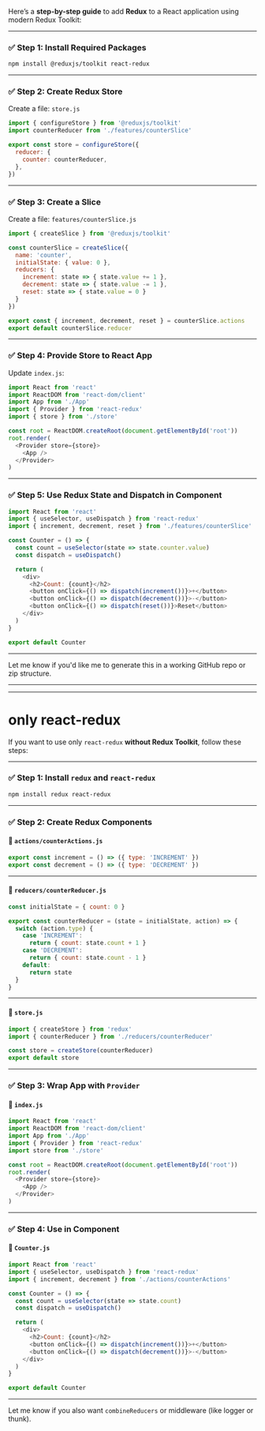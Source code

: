 Here’s a **step-by-step guide** to add **Redux** to a React application using modern Redux Toolkit:

---

### ✅ **Step 1: Install Required Packages**

```bash
npm install @reduxjs/toolkit react-redux
```

---

### ✅ **Step 2: Create Redux Store**

Create a file: `store.js`

```js
import { configureStore } from '@reduxjs/toolkit'
import counterReducer from './features/counterSlice'

export const store = configureStore({
  reducer: {
    counter: counterReducer,
  },
})
```

---

### ✅ **Step 3: Create a Slice**

Create a file: `features/counterSlice.js`

```js
import { createSlice } from '@reduxjs/toolkit'

const counterSlice = createSlice({
  name: 'counter',
  initialState: { value: 0 },
  reducers: {
    increment: state => { state.value += 1 },
    decrement: state => { state.value -= 1 },
    reset: state => { state.value = 0 }
  }
})

export const { increment, decrement, reset } = counterSlice.actions
export default counterSlice.reducer
```

---

### ✅ **Step 4: Provide Store to React App**

Update `index.js`:

```js
import React from 'react'
import ReactDOM from 'react-dom/client'
import App from './App'
import { Provider } from 'react-redux'
import { store } from './store'

const root = ReactDOM.createRoot(document.getElementById('root'))
root.render(
  <Provider store={store}>
    <App />
  </Provider>
)
```

---

### ✅ **Step 5: Use Redux State and Dispatch in Component**

```js
import React from 'react'
import { useSelector, useDispatch } from 'react-redux'
import { increment, decrement, reset } from './features/counterSlice'

const Counter = () => {
  const count = useSelector(state => state.counter.value)
  const dispatch = useDispatch()

  return (
    <div>
      <h2>Count: {count}</h2>
      <button onClick={() => dispatch(increment())}>+</button>
      <button onClick={() => dispatch(decrement())}>-</button>
      <button onClick={() => dispatch(reset())}>Reset</button>
    </div>
  )
}

export default Counter
```

---

Let me know if you'd like me to generate this in a working GitHub repo or zip structure.


---
---

# only react-redux

If you want to use only `react-redux` **without Redux Toolkit**, follow these steps:

---

### ✅ Step 1: Install `redux` and `react-redux`

```bash
npm install redux react-redux
```

---

### ✅ Step 2: Create Redux Components

#### 📁 `actions/counterActions.js`

```js
export const increment = () => ({ type: 'INCREMENT' })
export const decrement = () => ({ type: 'DECREMENT' })
```

---

#### 📁 `reducers/counterReducer.js`

```js
const initialState = { count: 0 }

export const counterReducer = (state = initialState, action) => {
  switch (action.type) {
    case 'INCREMENT':
      return { count: state.count + 1 }
    case 'DECREMENT':
      return { count: state.count - 1 }
    default:
      return state
  }
}
```

---

#### 📁 `store.js`

```js
import { createStore } from 'redux'
import { counterReducer } from './reducers/counterReducer'

const store = createStore(counterReducer)
export default store
```

---

### ✅ Step 3: Wrap App with `Provider`

#### 📁 `index.js`

```js
import React from 'react'
import ReactDOM from 'react-dom/client'
import App from './App'
import { Provider } from 'react-redux'
import store from './store'

const root = ReactDOM.createRoot(document.getElementById('root'))
root.render(
  <Provider store={store}>
    <App />
  </Provider>
)
```

---

### ✅ Step 4: Use in Component

#### 📁 `Counter.js`

```js
import React from 'react'
import { useSelector, useDispatch } from 'react-redux'
import { increment, decrement } from './actions/counterActions'

const Counter = () => {
  const count = useSelector(state => state.count)
  const dispatch = useDispatch()

  return (
    <div>
      <h2>Count: {count}</h2>
      <button onClick={() => dispatch(increment())}>+</button>
      <button onClick={() => dispatch(decrement())}>-</button>
    </div>
  )
}

export default Counter
```

---

Let me know if you also want `combineReducers` or middleware (like logger or thunk).
